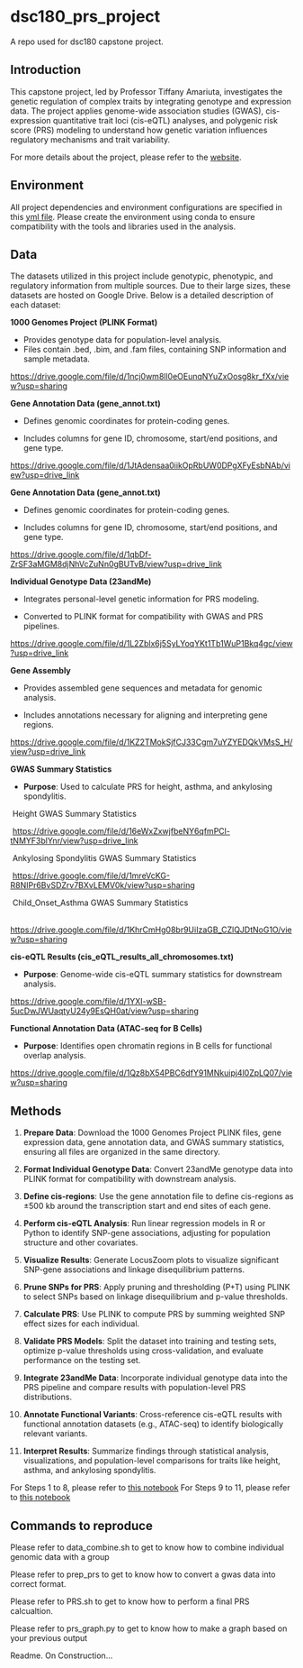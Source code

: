 # dsc180_prs_project
A repo used for dsc180 capstone project.

## Introduction
This capstone project, led by Professor Tiffany Amariuta, investigates the genetic regulation of complex traits by integrating genotype and expression data. The project applies genome-wide association studies (GWAS), cis-expression quantitative trait loci (cis-eQTL) analyses, and polygenic risk score (PRS) modeling to understand how genetic variation influences regulatory mechanisms and trait variability.

For more details about the project, please refer to the [website](https://tiffanyamariuta.github.io/capstone-genetic-risk-prediction/).



## Environment
All project dependencies and environment configurations are specified in this [yml file](https://github.com/Elijahzyp/dsc180_prs_project/blob/main/environment.yml). Please create the environment using conda to ensure compatibility with the tools and libraries used in the analysis.

## Data
The datasets utilized in this project include genotypic, phenotypic, and regulatory information from multiple sources. Due to their large sizes, these datasets are hosted on Google Drive. Below is a detailed description of each dataset:

**1000 Genomes Project (PLINK Format)**

- Provides genotype data for population-level analysis.
- Files contain .bed, .bim, and .fam files, containing SNP information and sample metadata.

https://drive.google.com/file/d/1ncj0wm8ll0eOEunqNYuZxOosg8kr_fXx/view?usp=sharing

**Gene Annotation Data (gene_annot.txt)**

-  Defines genomic coordinates for protein-coding genes.

- Includes columns for gene ID, chromosome, start/end positions, and gene type.

https://drive.google.com/file/d/1JtAdensaa0iikOpRbUW0DPgXFyEsbNAb/view?usp=drive_link

**Gene Annotation Data (gene_annot.txt)**

- Defines genomic coordinates for protein-coding genes.

- Includes columns for gene ID, chromosome, start/end positions, and gene type.

https://drive.google.com/file/d/1qbDf-ZrSF3aMGM8djNhVcZuNn0gBUTvB/view?usp=drive_link

**Individual Genotype Data (23andMe)**

- Integrates personal-level genetic information for PRS modeling.

- Converted to PLINK format for compatibility with GWAS and PRS pipelines.

https://drive.google.com/file/d/1L2Zblx6j5SyLYoqYKt1Tb1WuP1Bkq4gc/view?usp=drive_link

**Gene Assembly**

- Provides assembled gene sequences and metadata for genomic analysis.

- Includes annotations necessary for aligning and interpreting gene regions.

https://drive.google.com/file/d/1KZ2TMokSjfCJ33Cgm7uYZYEDQkVMsS_H/view?usp=drive_link

**GWAS Summary Statistics**

- **Purpose**: Used to calculate PRS for height, asthma, and ankylosing spondylitis.

​	Height GWAS Summary Statistics

​	https://drive.google.com/file/d/16eWxZxwjfbeNY6qfmPCl-tNMYF3blYnr/view?usp=drive_link

​	Ankylosing Spondylitis GWAS Summary Statistics

​	https://drive.google.com/file/d/1mreVcKG-R8NIPr6BvSDZrv7BXvLEMV0k/view?usp=sharing

​	Child_Onset_Asthma GWAS Summary Statistics

​	https://drive.google.com/file/d/1KhrCmHg08br9UiIzaGB_CZlQJDtNoG1O/view?usp=sharing

**cis-eQTL Results (cis_eQTL_results_all_chromosomes.txt)**

- **Purpose**: Genome-wide cis-eQTL summary statistics for downstream analysis.

https://drive.google.com/file/d/1YXI-wSB-5ucDwJWUaqtyU24y9EsQH0at/view?usp=sharing

**Functional Annotation Data (ATAC-seq for B Cells)**

- **Purpose**: Identifies open chromatin regions in B cells for functional overlap analysis.

https://drive.google.com/file/d/1Qz8bX54PBC6dfY91MNkuipj4l0ZpLQ07/view?usp=sharing



## **Methods**

1. **Prepare Data**: Download the 1000 Genomes Project PLINK files, gene expression data, gene annotation data, and GWAS summary statistics, ensuring all files are organized in the same directory.

2. **Format Individual Genotype Data**: Convert 23andMe genotype data into PLINK format for compatibility with downstream analysis.

3. **Define cis-regions**: Use the gene annotation file to define cis-regions as ±500 kb around the transcription start and end sites of each gene.

4. **Perform cis-eQTL Analysis**: Run linear regression models in R or Python to identify SNP-gene associations, adjusting for population structure and other covariates.

5. **Visualize Results**: Generate LocusZoom plots to visualize significant SNP-gene associations and linkage disequilibrium patterns.

6. **Prune SNPs for PRS**: Apply pruning and thresholding (P+T) using PLINK to select SNPs based on linkage disequilibrium and p-value thresholds.

7. **Calculate PRS**: Use PLINK to compute PRS by summing weighted SNP effect sizes for each individual.

8. **Validate PRS Models**: Split the dataset into training and testing sets, optimize p-value thresholds using cross-validation, and evaluate performance on the testing set.

9. **Integrate 23andMe Data**: Incorporate individual genotype data into the PRS pipeline and compare results with population-level PRS distributions.
10. **Annotate Functional Variants**: Cross-reference cis-eQTL results with functional annotation datasets (e.g., ATAC-seq) to identify biologically relevant variants.

11. **Interpret Results**: Summarize findings through statistical analysis, visualizations, and population-level comparisons for traits like height, asthma, and ankylosing spondylitis.


For Steps 1 to 8, please refer to [this notebook](PRS_Single_Gene_Pipeline/prs_final.ipynb)
For Steps 9 to 11, please refer to [this notebook](PRS_Distribution_Graph/Graph.ipynb)


## Commands to reproduce

Please refer to data_combine.sh to get to know how to combine individual genomic data with a group

Please refer to prep_prs to get to know how to convert a gwas data into correct format.

Please refer to PRS.sh to get to know how to perform a final PRS calcualtion.

Please refer to prs_graph.py to get to know how to make a graph based on your previous output

Readme. On Construction...
